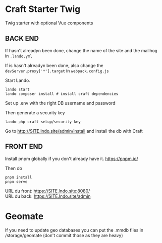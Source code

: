 
# Craft Starter Twig

Twig starter with optional Vue components

## BACK END
If hasn't alreadyn been done, change the name of the site and the mailhog in `.lando.yml`

If is hasn't alreadyn been done, also change the `devServer.proxy['*'].target` in `webpack.config.js`

Start Lando.

```
lando start
lando composer install # install craft dependencies
```

Set up .env with the right DB username and password

Then generate a security key

```
lando php craft setup/security-key
```
Go to http://SITE.lndo.site/admin/install
and install the db with Craft


## FRONT END
Install pnpm globally if you don't already have it.
https://pnpm.io/

Then do

```
pnpm install
pnpm serve
```

URL du front: https://SITE.lndo.site:8080/  
URL du back: https://SITE.lndo.site/admin

# Geomate

If you need to update geo databases you can put the .mmdb files in /storage/geomate (don't commit those as they are heavy)
